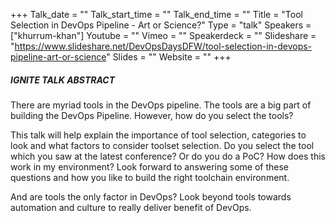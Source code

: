 +++
Talk_date = ""
Talk_start_time = ""
Talk_end_time = ""
Title = "Tool Selection in DevOps Pipeline - Art or Science?"
Type = "talk"
Speakers = ["khurrum-khan"]
Youtube = ""
Vimeo = ""
Speakerdeck = ""
Slideshare = "https://www.slideshare.net/DevOpsDaysDFW/tool-selection-in-devops-pipeline-art-or-science"
Slides = ""
Website = ""
+++

##### IGNITE TALK ABSTRACT

There are myriad tools in the DevOps pipeline. The tools are a big part of building the DevOps Pipeline. However, how do you select the tools?

This talk will help explain the importance of tool selection, categories to look and what factors to consider toolset selection. Do you select the tool which you saw at the latest conference? Or do you do a PoC? How does this work in my environment? Look forward to answering some of these questions and how you like to build the right toolchain environment.

And are tools the only factor in DevOps? Look beyond tools towards automation and culture to really deliver benefit of DevOps.